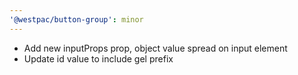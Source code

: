 ```yaml
---
'@westpac/button-group': minor
---
```


- Add new inputProps prop, object value spread on input element
- Update id value to include gel prefix
